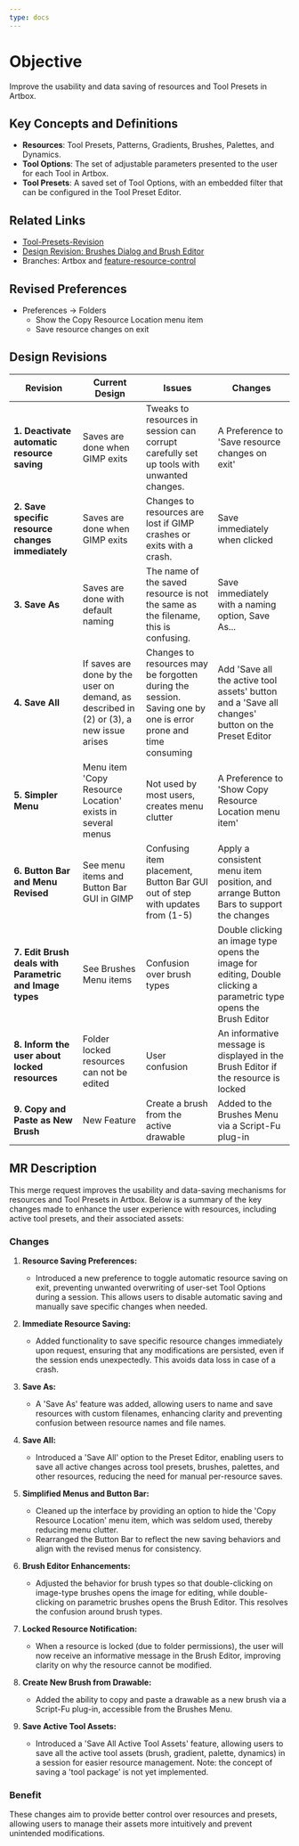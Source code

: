 ```yaml
---
type: docs
---
```


# Objective

Improve the usability and data saving of resources and Tool Presets in Artbox.

## Key Concepts and Definitions

- **Resources**: Tool Presets, Patterns, Gradients, Brushes, Palettes, and Dynamics.
- **Tool Options**: The set of adjustable parameters presented to the user for each Tool in Artbox.
- **Tool Presets**: A saved set of Tool Options, with an embedded filter that can be configured in the Tool Preset Editor.

## Related Links

- [Tool-Presets-Revision](https://gitlab.gnome.org/americo_gobbo/GIMPBrushwork/-/wikis/Tool-Presets-Revision-Presentation)
- [Design Revision: Brushes Dialog and Brush Editor](https://gitlab.gnome.org/americo_gobbo/GIMPBrushwork/-/wikis/Design-Revision:-Brushes-Dialog-and-Brush-Editor)
- Branches: Artbox and [feature-resource-control](https://gitlab.gnome.org/pixelmixer/artbox/-/tree/feature-resource-control?ref_type=heads)

## Revised Preferences

- Preferences -> Folders
  - Show the Copy Resource Location menu item
  - Save resource changes on exit

## Design Revisions

| **Revision**  | **Current Design**  | **Issues**  | **Changes** |
|--------------------------------------------|---------------------------------------------------------------------------------------------|----------------------------------------------------------------------------------------------|-----------------------------------------------------------|
| **1. Deactivate automatic resource saving** | Saves are done when GIMP exits | Tweaks to resources in session can corrupt carefully set up tools with unwanted changes. | A Preference to 'Save resource changes on exit'
| **2. Save specific resource changes immediately**   | Saves are done when GIMP exits | Changes to resources are lost if GIMP crashes or exits with a crash.  | Save immediately when clicked |
| **3. Save As**   | Saves are done with default naming | The name of the saved resource is not the same as the filename, this is confusing.  | Save immediately with a naming option, Save As...|
| **4. Save All** | If saves are done by the user on demand, as described in (2) or (3), a new issue arises| Changes to resources may be forgotten during the session. Saving one by one is error prone and time consuming | Add 'Save all the active tool assets' button and a 'Save all changes' button on the Preset Editor  |
| **5. Simpler Menu** | Menu item 'Copy Resource Location' exists in several menus | Not used by most users, creates menu clutter |  A Preference to 'Show Copy Resource Location menu item'  |
| **6. Button Bar and Menu Revised** | See menu items and Button Bar GUI in GIMP | Confusing item placement, Button Bar GUI out of step with updates from (1-5) |  Apply a consistent menu item position, and arrange Button Bars to support the changes  |
| **7. Edit Brush deals with Parametric and Image types** | See Brushes Menu items | Confusion over brush types |  Double clicking an image type opens the image for editing, Double clicking a parametric type opens the Brush Editor |
| **8. Inform the user about locked resources** | Folder locked resources can not be edited | User confusion | An informative message is displayed in the Brush Editor if the resource is locked |
| **9. Copy and Paste as New Brush** | New Feature | Create a brush from the active drawable | Added to the Brushes Menu via a Script-Fu plug-in |

## MR Description

This merge request improves the usability and data-saving mechanisms for resources and Tool Presets in Artbox. Below is a summary of the key changes made to enhance the user experience with resources, including active tool presets, and their associated assets:

### Changes

1. **Resource Saving Preferences:**
   - Introduced a new preference to toggle automatic resource saving on exit, preventing unwanted overwriting of user-set Tool Options during a session. This allows users to disable automatic saving and manually save specific changes when needed.

2. **Immediate Resource Saving:**
   - Added functionality to save specific resource changes immediately upon request, ensuring that any modifications are persisted, even if the session ends unexpectedly. This avoids data loss in case of a crash.

3. **Save As:**
   - A 'Save As' feature was added, allowing users to name and save resources with custom filenames, enhancing clarity and preventing confusion between resource names and file names.

4. **Save All:**
   - Introduced a 'Save All' option to the Preset Editor, enabling users to save all active changes across tool presets, brushes, palettes, and other resources, reducing the need for manual per-resource saves.

5. **Simplified Menus and Button Bar:**
   - Cleaned up the interface by providing an option to hide the 'Copy Resource Location' menu item, which was seldom used, thereby reducing menu clutter.
   - Rearranged the Button Bar to reflect the new saving behaviors and align with the revised menus for consistency.

6. **Brush Editor Enhancements:**
   - Adjusted the behavior for brush types so that double-clicking on image-type brushes opens the image for editing, while double-clicking on parametric brushes opens the Brush Editor. This resolves the confusion around brush types.

7. **Locked Resource Notification:**
   - When a resource is locked (due to folder permissions), the user will now receive an informative message in the Brush Editor, improving clarity on why the resource cannot be modified.

8. **Create New Brush from Drawable:**
   - Added the ability to copy and paste a drawable as a new brush via a Script-Fu plug-in, accessible from the Brushes Menu.

9. **Save Active Tool Assets:**
   - Introduced a 'Save All Active Tool Assets' feature, allowing users to save all the active tool assets (brush, gradient, palette, dynamics) in a session for easier resource management. Note: the concept of saving a 'tool package' is not yet implemented.

### Benefit

These changes aim to provide better control over resources and presets, allowing users to manage their assets more intuitively and prevent unintended modifications.
